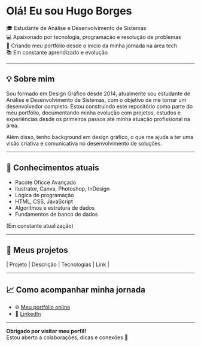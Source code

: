 # Olá! Eu sou Hugo Borges


🎓 Estudante de Análise e Desenvolvimento de Sistemas  
💻 Apaixonado por tecnologia, programação e resolução de problemas  
🚀 Criando meu portfólio desde o início da minha jornada na área tech  
📚 Em constante aprendizado e evolução


---

## 💡 Sobre mim

Sou formado em Design Gráfico desde 2014, atualmente sou estudante de Análise e Desenvolvimento de Sistemas, com o objetivo de me tornar um desenvolvedor completo. Estou construindo este repositório como parte do meu portfólio, documentando minha evolução com projetos, estudos e experiências desde os primeiros passos até minha atuação profissional na área.

Além disso, tenho background em design gráfico, o que me ajuda a ter uma visão criativa e comunicativa no desenvolvimento de soluções.

---

## 🧠 Conhecimentos atuais

- Pacote Oficce Avançado
- Ilustrator, Canva, Photoshop, InDesign
- Lógica de programação
- HTML, CSS, JavaScript
- Algoritmos e estrutura de dados
- Fundamentos de banco de dados

(Em constante atualização)

---

## 📁 Meus projetos

| Projeto | Descrição | Tecnologias | Link |

---

## 📈 Como acompanhar minha jornada

- 🌐 [Meu portfólio online](https://github.com/HugoBrgs/HugoBrgs)
- 💼 [LinkedIn](https://www.linkedin.com/in/hugo-borges-martins-5b2400338/)
  

---

**Obrigado por visitar meu perfil!**  
Estou aberto a colaborações, dicas e conexões 🚀  
